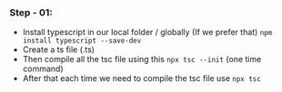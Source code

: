 ### Step - 01:
* Install typescript in our local folder / globally (If we prefer that)
  `npm install typescript --save-dev`
* Create a ts file (.ts)
* Then compile all the tsc file using this `npx tsc --init` (one time command)
* After that each time we need to compile the tsc file use `npx tsc`

